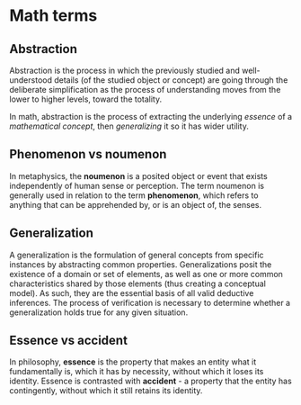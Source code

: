 # Math terms


## Abstraction
Abstraction is the process in which the previously studied and well-understood details (of the studied object or concept) are going through the deliberate simplification as the process of understanding moves from the lower to higher levels, toward the totality.

In math, abstraction is the process of extracting the underlying *essence* of a *mathematical concept*, then *generalizing* it so it has wider utility.

## Phenomenon vs noumenon
In metaphysics, the **noumenon** is a posited object or event that exists independently of human sense or perception. The term noumenon is generally used in relation to the term **phenomenon**, which refers to anything that can be apprehended by, or is an object of, the senses.

## Generalization
A generalization is the formulation of general concepts from specific instances by abstracting common properties. Generalizations posit the existence of a domain or set of elements, as well as one or more common characteristics shared by those elements (thus creating a conceptual model). As such, they are the essential basis of all valid deductive inferences. The process of verification is necessary to determine whether a generalization holds true for any given situation.

## Essence vs accident
In philosophy, **essence** is the property that makes an entity what it fundamentally is, which it has by necessity, without which it loses its identity. Essence is contrasted with **accident** - a property that the entity has contingently, without which it still retains its identity.
